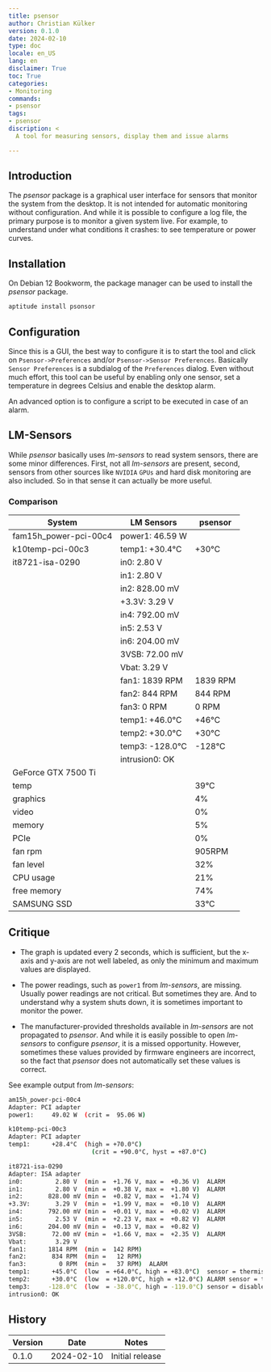 ```yaml
---
title: psensor
author: Christian Külker
version: 0.1.0
date: 2024-02-10
type: doc
locale: en_US
lang: en
disclaimer: True
toc: True
categories:
- Monitoring
commands:
- psensor
tags:
- psensor
discription: <
  A tool for measuring sensors, display them and issue alarms

---
```


## Introduction

The _psensor_ package is a graphical user interface for sensors that monitor
the system from the desktop. It is not intended for automatic monitoring
without configuration. And while it is possible to configure a log file, the
primary purpose is to monitor a given system live. For example, to understand
under what conditions it crashes: to see temperature or power curves.

## Installation

On Debian 12 Bookworm, the package manager can be used to install the _psensor_
package.

```bash
aptitude install psonsor
```

## Configuration

Since this is a GUI, the best way to configure it is to start the tool and
click on `Psensor->Preferences` and/or `Psensor->Sensor Preferences`.
Basically `Sensor Preferences` is a subdialog of the `Preferences` dialog.
Even without much effort, this tool can be useful by enabling only one sensor,
set a temperature in degrees Celsius and enable the desktop alarm.


An advanced option is to configure a script to be executed in case of an alarm.

## LM-Sensors

While _psensor_ basically uses _lm-sensors_ to read system sensors, there are
some minor differences. First, not all _lm-sensors_ are present, second,
sensors from other sources like `NVIDIA` `GPUs` and hard disk monitoring are
also included. So in that sense it can actually be more useful.

### Comparison

| System                | LM Sensors            | psensor  |
| --------------------- | --------------------- | -------- |
| fam15h_power-pci-00c4 | power1:      46.59 W  |          |
| k10temp-pci-00c3      | temp1:       +30.4°C  |  +30°C   |
| it8721-isa-0290       | in0:          2.80 V  |          |
|                       | in1:          2.80 V  |          |
|                       | in2:        828.00 mV |          |
|                       | +3.3V:        3.29 V  |          |
|                       | in4:        792.00 mV |          |
|                       | in5:          2.53 V  |          |
|                       | in6:        204.00 mV |          |
|                       | 3VSB:        72.00 mV |          |
|                       | Vbat:         3.29 V  |          |
|                       | fan1:       1839 RPM  | 1839 RPM |
|                       | fan2:        844 RPM  |  844 RPM |
|                       | fan3:          0 RPM  |    0 RPM |
|                       | temp1:       +46.0°C  |  +46°C   |
|                       | temp2:       +30.0°C  |  +30°C   |
|                       | temp3:      -128.0°C  | -128°C   |
|                       | intrusion0: OK        |          |
| GeForce GTX 7500 Ti   |                       |          |
|   temp                |                       | 39°C     |
|   graphics            |                       | 4%       |
|   video               |                       | 0%       |
|   memory              |                       | 5%       |
|   PCIe                |                       | 0%       |
|   fan rpm             |                       | 905RPM   |
|   fan level           |                       | 32%      |
| CPU usage             |                       | 21%      |
| free memory           |                       | 74%      |
| SAMSUNG SSD           |                       | 33°C     |

## Critique

- The graph is updated every 2 seconds, which is sufficient, but the x-axis and
  y-axis are not well labeled, as only the minimum and maximum values are
displayed.

- The power readings, such as `power1` from _lm-sensors_, are missing. Usually
  power readings are not critical. But sometimes they are. And to understand
why a system shuts down, it is sometimes important to monitor the power.

- The manufacturer-provided thresholds available in _lm-sensors_ are not
  propagated to _psensor_. And while it is easily possible to open _lm-sensors_
to configure _psensor_, it is a missed opportunity.  However, sometimes these
values provided by firmware engineers are incorrect, so the fact that _psensor_
does not automatically set these values is correct.

See example output from _lm-sensors_:

```bash
am15h_power-pci-00c4
Adapter: PCI adapter
power1:     49.02 W  (crit =  95.06 W)

k10temp-pci-00c3
Adapter: PCI adapter
temp1:      +28.4°C  (high = +70.0°C)
                       (crit = +90.0°C, hyst = +87.0°C)

it8721-isa-0290
Adapter: ISA adapter
in0:         2.80 V  (min =  +1.76 V, max =  +0.36 V)  ALARM
in1:         2.80 V  (min =  +0.38 V, max =  +1.80 V)  ALARM
in2:       828.00 mV (min =  +0.82 V, max =  +1.74 V)
+3.3V:       3.29 V  (min =  +1.99 V, max =  +0.10 V)  ALARM
in4:       792.00 mV (min =  +0.01 V, max =  +0.02 V)  ALARM
in5:         2.53 V  (min =  +2.23 V, max =  +0.82 V)  ALARM
in6:       204.00 mV (min =  +0.13 V, max =  +0.82 V)
3VSB:       72.00 mV (min =  +1.66 V, max =  +2.35 V)  ALARM
Vbat:        3.29 V
fan1:      1814 RPM  (min =  142 RPM)
fan2:       834 RPM  (min =   12 RPM)
fan3:         0 RPM  (min =   37 RPM)  ALARM
temp1:      +45.0°C  (low  = +64.0°C, high = +83.0°C)  sensor = thermistor
temp2:      +30.0°C  (low  = +120.0°C, high = +12.0°C) ALARM sensor = thermistor
temp3:     -128.0°C  (low  = -38.0°C, high = -119.0°C) sensor = disabled
intrusion0: OK
```

## History

| Version | Date       | Notes                                                |
| ------- | ---------- | ---------------------------------------------------- |
| 0.1.0   | 2024-02-10 | Initial release                                      |

